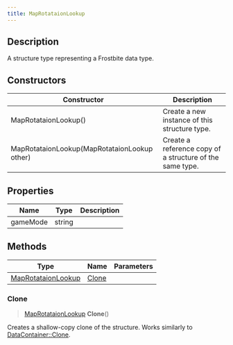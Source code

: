 ```yaml
---
title: MapRotataionLookup
---
```

## Description

A structure type representing a Frostbite data type.

## Constructors

| Constructor                                  | Description                                              |
| -------------------------------------------- | -------------------------------------------------------- |
| MapRotataionLookup()                         | Create a new instance of this structure type.            |
| MapRotataionLookup(MapRotataionLookup other) | Create a reference copy of a structure of the same type. |

## Properties

| Name     | Type   | Description |
| -------- | ------ | ----------- |
| gameMode | string |             |

## Methods

| Type                                     | Name            | Parameters |
| ---------------------------------------- | --------------- | ---------- |
| [MapRotataionLookup](MapRotataionLookup) | [Clone](#clone) |            |

### Clone

> [MapRotataionLookup](MapRotataionLookup) **Clone**()

Creates a shallow-copy clone of the structure. Works similarly to [DataContainer::Clone](/vext/ref/shared/class/datacontainer#clone).
